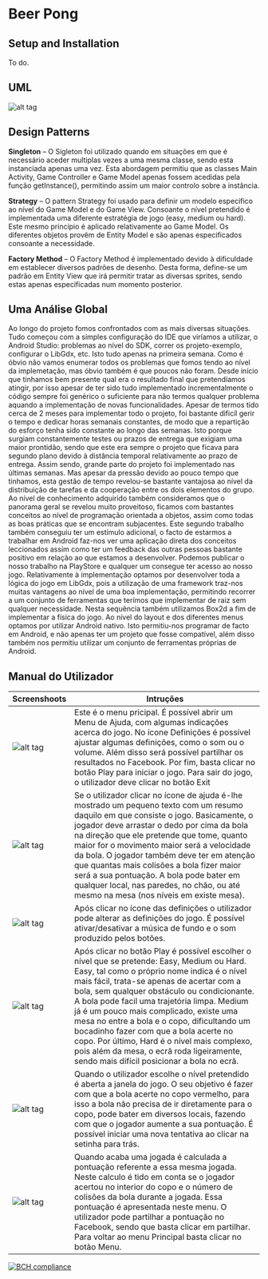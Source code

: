 # Beer Pong

## Setup and Installation

To do.

## UML

![alt tag](https://github.com/Kyahra/LPOO1617_T3G8/blob/finalRelease/UML/firstUML.png "UML")

## Design Patterns

**Singleton** – O Sigleton foi utilizado quando em situações em que é necessário aceder multiplas vezes a uma mesma classe, sendo esta instanciada apenas uma vez. Esta abordagem permitiu que as classes Main Activity, Game Controller e Game Model apenas fossem acedidas pela função getInstance(), permitindo assim um maior controlo sobre a instância.

**Strategy** – O pattern Strategy foi usado para definir um modelo específico ao nível do Game Model e do Game View. Consoante o nível pretendido é implementada  uma diferente estratégia de jogo (easy, medium ou hard). Este mesmo princípio é aplicado relativamente ao Game Model. Os diferentes objetos provêm de Entity Model e são apenas especificados consoante a necessidade.

**Factory Method** – O Factory Method é implementado devido à dificuldade em establecer diversos padrões de desenho. Desta forma, define-se um padrão em Entity View que irá permitir tratar as diversas sprites, sendo estas apenas especificadas num momento posterior.

## Uma Análise Global

Ao longo do projeto fomos confrontados com as mais diversas situações. Tudo começou com a simples configuração do IDE que viríamos a utilizar, o Android Studio: problemas ao nível do SDK, correr os projeto-exemplo, configurar o LibGdx, etc. Isto tudo apenas na primeira semana. Como é óbvio não vamos enumerar todos os problemas que fomos tendo ao nível da implemetação, mas óbvio também é que poucos não foram. Desde início que tinhamos bem presente qual era o resultado final que pretendíamos atingir, por isso apesar de ter sido tudo implementado incrementalmente o código sempre foi genérico o suficiente para não termos qualquer problema aquando a implementação de novas funcionalidades. Apesar de termos tido cerca de 2 meses para implementar todo o projeto, foi bastante dificíl gerir o tempo e dedicar horas semanais constantes, de modo que a repartição do esforço tenha sido constante ao longo das semanas. Isto porque surgiam constantemente testes ou prazos de entrega que exigiam uma maior prontidão, sendo que este era sempre o projeto que ficava para segundo plano devido à distância temporal relativamente ao prazo de entrega. Assim sendo, grande parte do projeto foi implementado nas últimas semanas. Mas apesar da pressão devido ao pouco tempo que tinhamos, esta gestão de tempo revelou-se bastante vantajosa ao nível da distribuição de tarefas e da cooperação entre os dois elementos do grupo. Ao nível de conhecimento adquirido também consideramos que o panorama geral se revelou muito proveitoso, ficamos com bastantes conceitos ao nível de programação orientada a objetos, assim como todas as boas práticas que se encontram subjacentes. Este segundo trabalho também conseguiu ter um estímulo adicional, o facto de estarmos a trabalhar em Android faz-nos ver uma aplicação direta dos conceitos leccionados assim como ter um feedback das outras pessoas bastante positivo em relação ao que estamos a desenvolver. Podemos publicar o nosso trabalho na PlayStore e qualquer um consegue ter acesso ao nosso jogo. Relativamente à implementação optamos por desenvolver toda a lógica do jogo em LibGdx, pois a utilização de uma framework traz-nos muitas vantagens ao nível de uma boa implementação, permitindo recorrer a um conjunto de ferramentas que terímos que implementar de raiz sem qualquer necessidade. Nesta sequência também utilizamos Box2d a fim de implementar a física do jogo. Ao nível do layout e dos diferentes menus optamos por utilizar Android nativo. Isto permitiu-nos programar de facto em Android, e não apenas ter um projeto que fosse compatível, além disso também nos permitiu utilizar um conjunto de ferramentas próprias de Android.

## Manual do Utilizador

| Screenshoots  | Intruções |
| ------------- | ------------- |
| ![alt tag](https://github.com/Kyahra/LPOO1617_T3G8/blob/finalRelease/ImagesREADME/mainMenu.png "main menu")  | Este é o menu pricipal. É possível abrir um Menu de Ajuda, com algumas indicações acerca do jogo. No ícone Definições é possível       ajustar algumas definições, como o som ou o volume. Além disso será possível partilhar os resultados no Facebook. Por fim, basta clicar no botão Play para iniciar o jogo. Para sair do jogo, o utilizador deve clicar no botão Exit |
| ![alt tag](https://github.com/Kyahra/LPOO1617_T3G8/blob/finalRelease/ImagesREADME/helpmenu.png "help menu")  | Se o utilizador clicar no ícone de ajuda é-lhe mostrado um pequeno texto com um resumo daquilo em que consiste o jogo. Basicamente, o jogador deve arrastar o dedo por cima da bola na direção que ele pretende que tome, quanto maior for o movimento maior será a velocidade da bola. O jogador também deve ter em atenção que quantas mais colisões a bola fizer maior será a sua pontuação. A bola pode bater em qualquer local, nas paredes, no chão, ou até mesmo na mesa (nos níveis em existe mesa). |
| ![alt tag](https://github.com/Kyahra/LPOO1617_T3G8/blob/finalRelease/ImagesREADME/settingsmenu.png "settings menu")  | Após clicar no ícone das definições o utilizador pode alterar as definições do jogo. É possível ativar/desativar a música de fundo e o som produzido pelos botões. |
| ![alt tag](https://github.com/Kyahra/LPOO1617_T3G8/blob/finalRelease/ImagesREADME/levelMenu.png "level menu")  | Após clicar no botão Play é possível escolher o nível que se pretende: Easy, Medium ou Hard. Easy, tal como o próprio nome indica é o nível mais fácil, trata-se apenas de acertar com a bola, sem qualquer obstáculo ou condicionante. A bola pode facil uma trajetória limpa. Medium já é um pouco mais complicado, existe uma mesa no entre a bola e o copo, dificultando um bocadinho fazer com que a bola acerte no copo. Por último, Hard é o nível mais complexo, pois além da mesa, o ecrã roda ligeiramente, sendo mais difícil posicionar a bola no ecrã. |
| ![alt tag](https://github.com/Kyahra/LPOO1617_T3G8/blob/finalRelease/ImagesREADME/beerpongame.png "game")  | Quando o utilizador escolhe o nível pretendido é aberta a janela do jogo. O seu objetivo é fazer com que a bola acerte no copo vermelho, para isso a bola não precisa de ir diretamente para o copo, pode bater em diversos locais, fazendo com que o jogador aumente a sua pontuação. É possível iniciar uma nova tentativa ao clicar na setinha para trás. |
| ![alt tag](https://github.com/Kyahra/LPOO1617_T3G8/blob/finalRelease/ImagesREADME/scoremenu.png "score menu")  | Quando acaba uma jogada é calculada a pontuação referente a essa mesma jogada. Neste calculo é tido em conta se o jogador acertou no interior do copo e o número de colisões da bola durante a jogada. Essa pontuação é apresentada neste menu. O utilizador pode partilhar a pontuação no Facebook, sendo que basta clicar em partilhar. Para voltar ao menu Principal basta clicar no botão Menu.|








[![BCH compliance](https://bettercodehub.com/edge/badge/dolfander/LPOO1617_T3G8?branch=master)](https://bettercodehub.com/)


